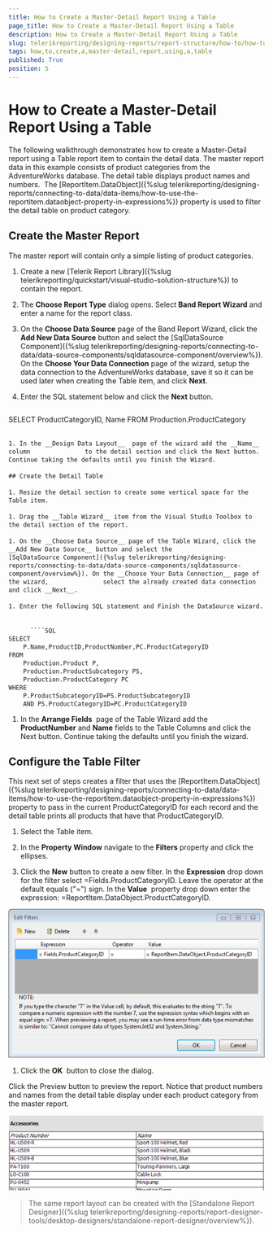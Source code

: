 ```yaml
---
title: How to Create a Master-Detail Report Using a Table
page_title: How to Create a Master-Detail Report Using a Table 
description: How to Create a Master-Detail Report Using a Table
slug: telerikreporting/designing-reports/report-structure/how-to/how-to-create-a-master-detail-report-using-a-table
tags: how,to,create,a,master-detail,report,using,a,table
published: True
position: 5
---
```


# How to Create a Master-Detail Report Using a Table



The following walkthrough demonstrates how to create a Master-Detail report using a Table report item         to contain the detail data. The master report data in this example consists of product categories from the         AdventureWorks database. The detail table displays product names and numbers.          The [ReportItem.DataObject]({%slug telerikreporting/designing-reports/connecting-to-data/data-items/how-to-use-the-reportitem.dataobject-property-in-expressions%}) property is used to filter the detail         table on product category.       

## Create the Master Report

The master report will contain only a simple listing of product categories.

1. Create a new [Telerik Report Library]({%slug telerikreporting/quickstart/visual-studio-solution-structure%}) to contain the report.             

1. The __Choose Report Type__ dialog opens. Select __Band Report Wizard__ and enter a name for the report class.             

1. On the __Choose Data Source__ page of the Band Report Wizard, click the __Add New Data Source__ button and select the               [SqlDataSource Component]({%slug telerikreporting/designing-reports/connecting-to-data/data-source-components/sqldatasource-component/overview%}). On the __Choose Your Data Connection__ page of the wizard,               setup the data connection to the AdventureWorks database, save it so it can be used later when creating               the Table item, and click __Next__.             

1. Enter the SQL statement below and click the __Next__ button.             

    
      ````SQL
SELECT ProductCategoryID, Name FROM Production.ProductCategory
````

1. In the __Design Data Layout__  page of the wizard add the __Name__ column               to the detail section and click the Next button. Continue taking the defaults until you finish the Wizard.             

## Create the Detail Table

1. Resize the detail section to create some vertical space for the Table item.

1. Drag the __Table Wizard__ item from the Visual Studio Toolbox to the detail section of the report.             

1. On the __Choose Data Source__ page of the Table Wizard, click the __Add New Data Source__ button and select the               [SqlDataSource Component]({%slug telerikreporting/designing-reports/connecting-to-data/data-source-components/sqldatasource-component/overview%}). On the __Choose Your Data Connection__ page of the wizard,               select the already created data connection and click __Next__.             

1. Enter the following SQL statement and Finish the DataSource wizard.

    
      ````SQL
SELECT
    P.Name,ProductID,ProductNumber,PC.ProductCategoryID
FROM
    Production.Product P,
    Production.ProductSubcategory PS,
    Production.ProductCategory PC
WHERE
    P.ProductSubcategoryID=PS.ProductSubcategoryID
    AND PS.ProductCategoryID=PC.ProductCategoryID
````

1. In the __Arrange Fields__  page of the Table Wizard add the __ProductNumber__ and __Name__ fields               to the Table Columns and click the Next button. Continue taking the defaults until you finish the wizard.             

## Configure the Table Filter

This next set of steps creates a filter that uses the [ReportItem.DataObject]({%slug telerikreporting/designing-reports/connecting-to-data/data-items/how-to-use-the-reportitem.dataobject-property-in-expressions%}) property to           pass in the current ProductCategoryID for each record and the detail table prints all products that have that ProductCategoryID.         

1. Select the Table item.             

1. In the __Property Window__ navigate to the __Filters__ property and click the ellipses.             

1. Click the __New__ button to create a new filter. In the __Expression__ drop down               for the filter select =Fields.ProductCategoryID. Leave the operator at the default equals ("=") sign. In the               __Value__  property drop down enter the expression: =ReportItem.DataObject.ProductCategoryID.               

  ![Master Detail Table 0001](images/MasterDetailTable0001.png)

1. Click the __OK__  button to close the dialog.             

Click the Preview button to preview the report.           Notice that product numbers and names from the detail table display under each product category from the master report.           

  ![Master Detail Table 0002](images/MasterDetailTable0002.png)

>The same report layout can be created with the [Standalone Report Designer]({%slug telerikreporting/designing-reports/report-designer-tools/desktop-designers/standalone-report-designer/overview%}).

